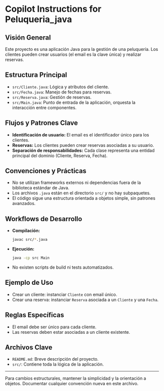 # Copilot Instructions for Peluqueria_java

## Visión General
Este proyecto es una aplicación Java para la gestión de una peluquería. Los clientes pueden crear usuarios (el email es la clave única) y realizar reservas.

## Estructura Principal
- `src/Cliente.java`: Lógica y atributos del cliente.
- `src/Fecha.java`: Manejo de fechas para reservas.
- `src/Reserva.java`: Gestión de reservas.
- `src/Main.java`: Punto de entrada de la aplicación, orquesta la interacción entre componentes.

## Flujos y Patrones Clave
- **Identificación de usuario:** El email es el identificador único para los clientes.
- **Reservas:** Los clientes pueden crear reservas asociadas a su usuario.
- **Separación de responsabilidades:** Cada clase representa una entidad principal del dominio (Cliente, Reserva, Fecha).

## Convenciones y Prácticas
- No se utilizan frameworks externos ni dependencias fuera de la biblioteca estándar de Java.
- Los archivos `.java` están en el directorio `src/` y no hay subpaquetes.
- El código sigue una estructura orientada a objetos simple, sin patrones avanzados.

## Workflows de Desarrollo
- **Compilación:**
  ```bash
  javac src/*.java
  ```
- **Ejecución:**
  ```bash
  java -cp src Main
  ```
- No existen scripts de build ni tests automatizados.

## Ejemplo de Uso
- Crear un cliente: instanciar `Cliente` con email único.
- Crear una reserva: instanciar `Reserva` asociada a un `Cliente` y una `Fecha`.

## Reglas Específicas
- El email debe ser único para cada cliente.
- Las reservas deben estar asociadas a un cliente existente.

## Archivos Clave
- `README.md`: Breve descripción del proyecto.
- `src/`: Contiene toda la lógica de la aplicación.

---

Para cambios estructurales, mantener la simplicidad y la orientación a objetos. Documentar cualquier convención nueva en este archivo.
